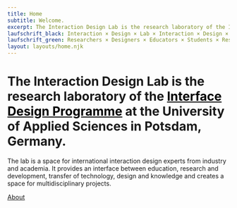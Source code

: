 ```yaml
---
title: Home
subtitle: Welcome.
excerpt: The Interaction Design Lab is the research laboratory of the Interface Design Programme at the University of Applied Sciences in Potsdam, Germany. The lab is a space for international interaction design experts from industry and academia. It provides an interface between education, research and development, transfer of technology, design and knowledge and creates a space for multidisciplinary projects.
laufschrift_black: Interaction × Design × Lab × Interaction × Design × Lab × Interaction × Design × Lab × Interaction × Design × Lab × Interaction × Design × Lab × Interaction × Design × Lab × 
laufschrift_green: Researchers × Designers × Educators × Students × Researcher × Designer × Educators × Students × 
layout: layouts/home.njk
---
```


# The <span class="highlight">Interaction Design Lab</span> is the research laboratory of the <a href="https://www.fh-potsdam.de/studium-weiterbildung/studiengaenge/interfacedesign-b" style="color:black;">Interface Design Programme</a> at the University of Applied Sciences in Potsdam, Germany. 

The lab is a space for international interaction design experts from industry and academia. It provides an interface between education, research and development, transfer of technology, design and knowledge and creates a space for multidisciplinary projects.

<a href="/{{locale}}/about/">About</a>